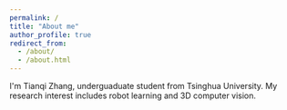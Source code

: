 ```yaml
---
permalink: /
title: "About me"
author_profile: true
redirect_from: 
  - /about/
  - /about.html
---
```


I'm Tianqi Zhang, underguaduate student from Tsinghua University. My research interest includes robot learning and 3D computer vision.

